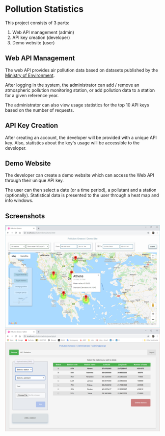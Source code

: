 # Pollution Statistics

This project consists of 3 parts:

1. Web API management (admin)
2. API key creation (developer)
3. Demo website (user)

## Web API Management

The web API provides air pollution data based on datasets published by the [Ministry of Environment](http://www.ypeka.gr/?tabid=492).

After logging in the system, the administrator can add / remove an atmospheric pollution monitoring station, or add pollution data to a station for a given reference year.

The administrator can also view usage statistics for the top 10 API keys based on the number of requests.

## API Key Creation

After creating an account, the developer will be provided with a unique API key. Also, statistics about the key's usage will be accessible to the developer.

## Demo Website

The developer can create a demo website which can access the Web API through their unique API key.

The user can then select a date (or a time period), a pollutant and a station (optionally). Statistical data is presented to the user through a heat map and info windows.

## Screenshots

![](screenshots/7-pollution-home.jpg)
![](screenshots/3-admin-edit-stations.jpg)
